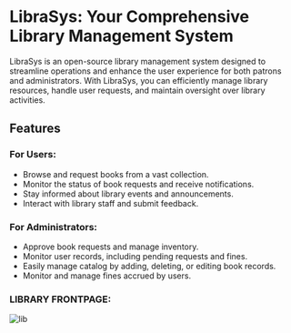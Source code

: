 # LibraSys: Your Comprehensive Library Management System

LibraSys is an open-source library management system designed to streamline operations and enhance the user experience for both patrons and administrators. With LibraSys, you can efficiently manage library resources, handle user requests, and maintain oversight over library activities.

## Features

### For Users:
- Browse and request books from a vast collection.
- Monitor the status of book requests and receive notifications.
- Stay informed about library events and announcements.
- Interact with library staff and submit feedback.

### For Administrators:
- Approve book requests and manage inventory.
- Monitor user records, including pending requests and fines.
- Easily manage catalog by adding, deleting, or editing book records.
- Monitor and manage fines accrued by users.

### LIBRARY FRONTPAGE:
![lib](https://github.com/t0shky8906/Library-System/assets/171158241/9d4653d1-8cb4-4fae-a207-c3788f7e93ca)
